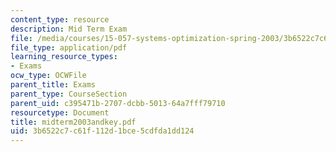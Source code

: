 ```yaml
---
content_type: resource
description: Mid Term Exam
file: /media/courses/15-057-systems-optimization-spring-2003/3b6522c7c61f112d1bce5cdfda1dd124_midterm2003andkey.pdf
file_type: application/pdf
learning_resource_types:
- Exams
ocw_type: OCWFile
parent_title: Exams
parent_type: CourseSection
parent_uid: c395471b-2707-dcbb-5013-64a7fff79710
resourcetype: Document
title: midterm2003andkey.pdf
uid: 3b6522c7-c61f-112d-1bce-5cdfda1dd124
---
```

